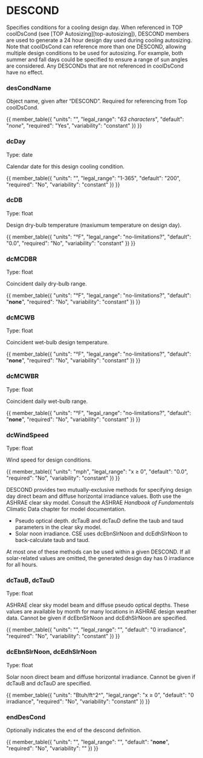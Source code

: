 # DESCOND

Specifies conditions for a cooling design day.  When referenced in TOP coolDsCond (see [TOP Autosizing][top-autosizing]), DESCOND members are used to generate a 24 hour design day used during cooling autosizing. Note that coolDsCond can reference more than one DESCOND, allowing multiple design conditions to be used for autosizing.  For example, both summer and fall days could be specified to ensure a range of sun angles are considered.  Any DESCONDs that are not referenced in coolDsCond have no effect.

### desCondName

Object name, given after “DESCOND”.  Required for referencing from Top coolDsCond.

{{
  member_table({
    "units": "",
    "legal_range": "*63 characters*", 
    "default": "*none*",
    "required": "Yes",
    "variability": "constant" 
  })
}}

### dcDay

Type: date

Calendar date for this design cooling condition.

{{
  member_table({
    "units": "",
    "legal_range": "1-365", 
    "default": "200",
    "required": "No",
    "variability": "constant" 
  })
}}
  
### dcDB

Type: float

Design dry-bulb temperature (maxiumum temperature on design day).

{{
  member_table({
    "units": "°F",
    "legal_range": "no-limitations?", 
    "default": "0.0",
    "required": "No",
    "variability": "constant" 
  })
}}


### dcMCDBR

Type: float

Coincident daily dry-bulb range.

{{
  member_table({
    "units": "°F",
    "legal_range": "no-limitations?", 
    "default": "**none**",
    "required": "No",
    "variability": "constant" 
  })
}}

### dcMCWB

Type: float

Coincident wet-bulb design temperature.

{{
  member_table({
    "units": "°F",
    "legal_range": "no-limitations?", 
    "default": "**none**",
    "required": "No",
    "variability": "constant" 
  })
}}

### dcMCWBR

Type: float

Coincident daily wet-bulb range.

{{
  member_table({
    "units": "°F",
    "legal_range": "no-limitations?", 
    "default": "**none**",
    "required": "No",
    "variability": "constant" 
  })
}}

### dcWindSpeed

Type: float

Wind speed for design conditions.

{{
  member_table({
    "units": "mph",
    "legal_range": "x ≥ 0", 
    "default": "0.0",
    "required": "No",
    "variability": "constant" 
  })
}}

DESCOND provides two mutually-exclusive methods for specifying design day direct beam and diffuse horizontal irradiance values.  Both use the ASHRAE clear sky model.  Consult the ASHRAE *Handbook of Fundamentals* Climatic Data chapter for model documentation.

- Pseudo optical depth.  dcTauB and dcTauD define the taub and taud parameters in the clear sky model.
- Solar noon irradiance.  CSE uses dcEbnSlrNoon and dcEdhSlrNoon to back-calculate taub and taud.

At most one of these methods can be used within a given DESCOND.  If all solar-related values are omitted, the generated design day has 0 irradiance for all hours.


### dcTauB, dcTauD

Type: float

ASHRAE clear sky model beam and diffuse pseudo optical depths.  These values are available by month for many locations in ASHRAE design weather data.  Cannot be given if dcEbnSlrNoon and dcEdhSlrNoon are specified.

{{
  member_table({
    "units": "",
    "legal_range": "", 
    "default": "0 irradiance",
    "required": "No",
    "variability": "constant" 
  })
}}


### dcEbnSlrNoon, dcEdhSlrNoon

Type: float

Solar noon direct beam and diffuse horizontal irradiance. Cannot be given if dcTauB and dcTauD are specified.

{{
  member_table({
    "units": "Btuh/ft^2^",
    "legal_range": "x ≥ 0", 
    "default": "0 irradiance",
    "required": "No",
    "variability": "constant" 
  })
}}

### endDesCond

Optionally indicates the end of the descond definition.

{{
  member_table({
    "units": "",
    "legal_range": "", 
    "default": "**none**",
    "required": "No",
    "variability": "" 
  })
}}